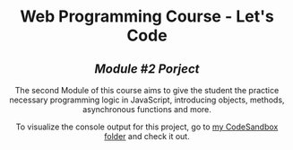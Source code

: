 <h1 align=center>
	<b>Web Programming Course - Let's Code</b>
</h1>

<h2 align=center>
	 <i>Module #2 Porject</i>
</h2>

<p align=center>
  The second Module of this course aims to give the student the practice necessary programming logic in JavaScript, introducing objects, methods, asynchronous functions and more. 
</p>

<p align=center>
  To visualize the console output for this project, go to <a href="https://codesandbox.io/s/santandercoders-web-project-module-2-kn2s7?file=/project.js">my CodeSandbox folder</a> and check it out.
</p>
